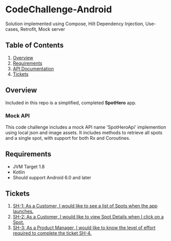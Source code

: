 # CodeChallenge-Android

Solution implemented using Compose, Hilt Dependency Injection, Use-cases, Retrofit, Mock server

## Table of Contents

1. [Overview](#overview)
2. [Requirements](#requirements)
3. [API Documentation](#mock-api)
4. [Tickets](#tickets)

## Overview

Included in this repo is a simplified, completed **SpotHero** app.

### Mock API

This code challenge includes a mock API name 'SpotHeroApi' implemention using local json and image assets. It includes methods to retrieve all spots and a single spot, with support for both Rx and Coroutines.

## Requirements

* JVM Target 1.8
* Kotlin
* Should support Android 6.0 and later

## Tickets

1. [SH-1: As a Customer, I would like to see a list of Spots when the app launches.](/docs/ticket-sh1)
2. [SH-2: As a Customer, I would like to view Spot Details when I click on a Spot.](/docs/ticket-sh2)
3. [SH-3: As a Product Manager, I would like to know the level of effort required to complete the ticket SH-4.](/docs/ticket-sh3)
